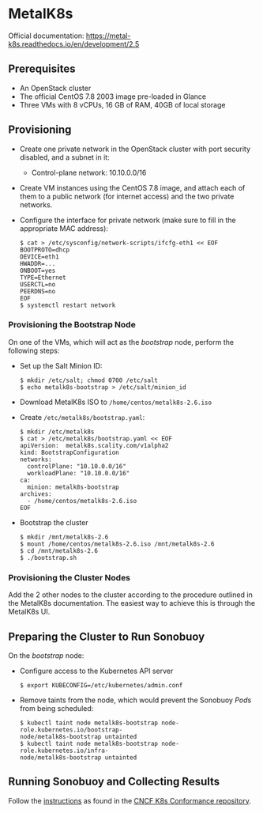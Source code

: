 # MetalK8s
Official documentation: https://metal-k8s.readthedocs.io/en/development/2.5

## Prerequisites
- An OpenStack cluster
- The official CentOS 7.8 2003 image pre-loaded in Glance
- Three VMs with 8 vCPUs, 16 GB of RAM, 40GB of local storage

## Provisioning
- Create one private network in the OpenStack cluster with port security
  disabled, and a subnet in it:

  * Control-plane network: 10.10.0.0/16

- Create VM instances using the CentOS 7.8 image, and attach each of them to a
  public network (for internet access) and the two private networks.

- Configure the interface for private network (make sure to fill in the
  appropriate MAC address):

  ```
  $ cat > /etc/sysconfig/network-scripts/ifcfg-eth1 << EOF
  BOOTPROTO=dhcp
  DEVICE=eth1
  HWADDR=...
  ONBOOT=yes
  TYPE=Ethernet
  USERCTL=no
  PEERDNS=no
  EOF
  $ systemctl restart network
  ```

### Provisioning the Bootstrap Node
On one of the VMs, which will act as the *bootstrap* node, perform the following
steps:

- Set up the Salt Minion ID:

  ```
  $ mkdir /etc/salt; chmod 0700 /etc/salt
  $ echo metalk8s-bootstrap > /etc/salt/minion_id
  ```

- Download MetalK8s ISO to `/home/centos/metalk8s-2.6.iso`

- Create `/etc/metalk8s/bootstrap.yaml`:

  ```
  $ mkdir /etc/metalk8s
  $ cat > /etc/metalk8s/bootstrap.yaml << EOF
  apiVersion:  metalk8s.scality.com/v1alpha2
  kind: BootstrapConfiguration
  networks:
    controlPlane: "10.10.0.0/16"
    workloadPlane: "10.10.0.0/16"
  ca:
    minion: metalk8s-bootstrap
  archives:
    - /home/centos/metalk8s-2.6.iso
  EOF
  ```

- Bootstrap the cluster

  ```
  $ mkdir /mnt/metalk8s-2.6
  $ mount /home/centos/metalk8s-2.6.iso /mnt/metalk8s-2.6
  $ cd /mnt/metalk8s-2.6
  $ ./bootstrap.sh
  ```

### Provisioning the Cluster Nodes
Add the 2 other nodes to the cluster according to the procedure outlined in the
MetalK8s documentation. The easiest way to achieve this is through the MetalK8s
UI.

## Preparing the Cluster to Run Sonobuoy
On the *bootstrap* node:

- Configure access to the Kubernetes API server

  ```
  $ export KUBECONFIG=/etc/kubernetes/admin.conf
  ```

- Remove taints from the node, which would prevent the Sonobuoy *Pod*s from
  being scheduled:

  ```
  $ kubectl taint node metalk8s-bootstrap node-role.kubernetes.io/bootstrap-
  node/metalk8s-bootstrap untainted
  $ kubectl taint node metalk8s-bootstrap node-role.kubernetes.io/infra-
  node/metalk8s-bootstrap untainted
  ```

## Running Sonobuoy and Collecting Results
Follow the
[instructions](https://github.com/cncf/k8s-conformance/blob/95e904c99d6a0777db2e99a4787247118db8ed4e/instructions.md)
as found in the [CNCF K8s Conformance repository](https://github.com/cncf/k8s-conformance).
